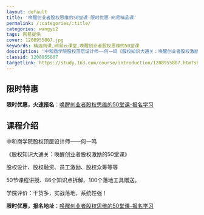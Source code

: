 ```yaml
---
layout: default
title: '唤醒创业者股权思维的50堂课-限时优惠-网易精品课'
permalink: /:categories/:title/
categories: wangyi2
tags: 网易提供
cover: 1208955807.jpg
keywords: 精选网课,网易云课堂,唤醒创业者股权思维的50堂课
description: '中和商学院股权顶层设计师——何一鸣《股权知识大通关：唤醒创业者股权激励的50堂课》股权设计、股权融资、员工激励、股权众筹'
classid: 1208955807
targetlink: https://study.163.com/course/introduction/1208955807.htm?share=1&shareId=1025206652&utm_campaign=share&utm_medium=iphoneShare&utm_source=&utm_u=1025206652
---
```


## 限时特惠

**限时优惠，火速报名**：[唤醒创业者股权思维的50堂课-报名学习](https://study.163.com/course/introduction/1208955807.htm?share=1&shareId=1025206652&utm_campaign=share&utm_medium=iphoneShare&utm_source=&utm_u=1025206652)

## 课程介绍

中和商学院股权顶层设计师——何一鸣

《股权知识大通关：唤醒创业者股权激励的50堂课》

股权设计、股权融资、员工激励、股权众筹等等

50节课程讲授、86个知识点拆解、100个落地工具赠送。

学院评价：干货多，实战落地，系统性强！

**限时优惠，报名地址**：[唤醒创业者股权思维的50堂课-报名学习](https://study.163.com/course/introduction/1208955807.htm?share=1&shareId=1025206652&utm_campaign=share&utm_medium=iphoneShare&utm_source=&utm_u=1025206652)

